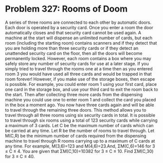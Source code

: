 # Problem 327: Rooms of Doom
A series of three rooms are connected to each other by automatic doors.
Each door is operated by a security card. Once you enter a room the door
automatically closes and that security card cannot be used again. A
machine at the start will dispense an unlimited number of cards, but
each room (including the starting room) contains scanners and if they
detect that you are holding more than three security cards or if they
detect an unattended security card on the floor, then all the doors will
become permanently locked. However, each room contains a box where you
may safely store any number of security cards for use at a later stage.
If you simply tried to travel through the rooms one at a time then as
you entered room 3 you would have used all three cards and would be
trapped in that room forever! However, if you make use of the storage
boxes, then escape is possible. For example, you could enter room 1
using your first card, place one card in the storage box, and use your
third card to exit the room back to the start. Then after collecting
three more cards from the dispensing machine you could use one to enter
room 1 and collect the card you placed in the box a moment ago. You now
have three cards again and will be able to travel through the remaining
three doors. This method allows you to travel through all three rooms
using six security cards in total. It is possible to travel through six
rooms using a total of 123 security cards while carrying a maximum of 3
cards. Let C be the maximum number of cards which can be carried at any
time. Let R be the number of rooms to travel through. Let M(C,R) be the
minimum number of cards required from the dispensing machine to travel
through R rooms carrying up to a maximum of C cards at any time. For
example, M(3,6)=123 and M(4,6)=23.And, ΣM(C,6)=146 for 3 ≤ C ≤ 4. You
are given that ΣM(C,10)=10382 for 3 ≤ C ≤ 10. Find ΣM(C,30) for 3 ≤ C ≤
40.
